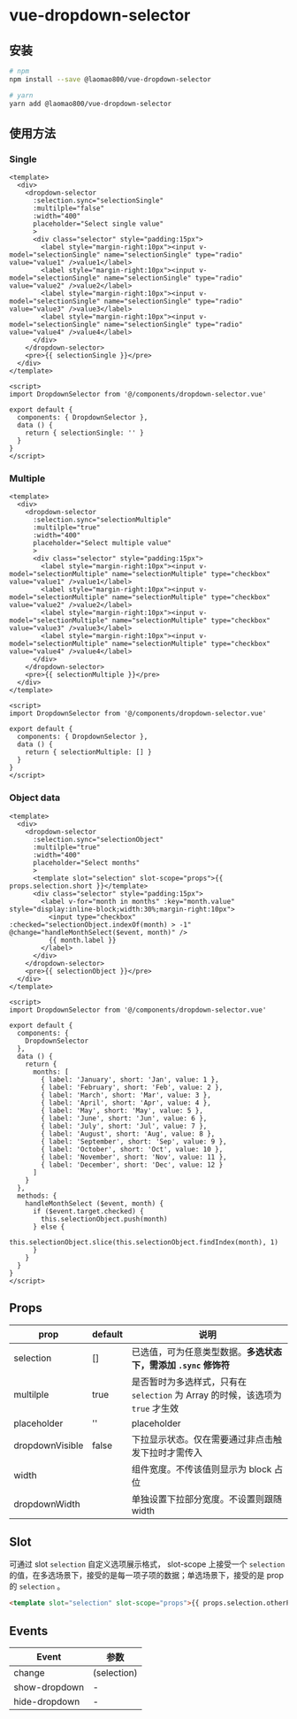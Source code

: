 # vue-dropdown-selector

## 安装

```bash
# npm
npm install --save @laomao800/vue-dropdown-selector

# yarn
yarn add @laomao800/vue-dropdown-selector
```

## 使用方法

### Single

```vue
<template>
  <div>
    <dropdown-selector
      :selection.sync="selectionSingle"
      :multilple="false"
      :width="400"
      placeholder="Select single value"
      >
      <div class="selector" style="padding:15px">
        <label style="margin-right:10px"><input v-model="selectionSingle" name="selectionSingle" type="radio" value="value1" />value1</label>
        <label style="margin-right:10px"><input v-model="selectionSingle" name="selectionSingle" type="radio" value="value2" />value2</label>
        <label style="margin-right:10px"><input v-model="selectionSingle" name="selectionSingle" type="radio" value="value3" />value3</label>
        <label style="margin-right:10px"><input v-model="selectionSingle" name="selectionSingle" type="radio" value="value4" />value4</label>
      </div>
    </dropdown-selector>
    <pre>{{ selectionSingle }}</pre>
  </div>
</template>

<script>
import DropdownSelector from '@/components/dropdown-selector.vue'

export default {
  components: { DropdownSelector },
  data () {
    return { selectionSingle: '' }
  }
}
</script>
```

### Multiple

```vue
<template>
  <div>
    <dropdown-selector
      :selection.sync="selectionMultiple"
      :multilple="true"
      :width="400"
      placeholder="Select multiple value"
      >
      <div class="selector" style="padding:15px">
        <label style="margin-right:10px"><input v-model="selectionMultiple" name="selectionMultiple" type="checkbox" value="value1" />value1</label>
        <label style="margin-right:10px"><input v-model="selectionMultiple" name="selectionMultiple" type="checkbox" value="value2" />value2</label>
        <label style="margin-right:10px"><input v-model="selectionMultiple" name="selectionMultiple" type="checkbox" value="value3" />value3</label>
        <label style="margin-right:10px"><input v-model="selectionMultiple" name="selectionMultiple" type="checkbox" value="value4" />value4</label>
      </div>
    </dropdown-selector>
    <pre>{{ selectionMultiple }}</pre>
  </div>
</template>

<script>
import DropdownSelector from '@/components/dropdown-selector.vue'

export default {
  components: { DropdownSelector },
  data () {
    return { selectionMultiple: [] }
  }
}
</script>
```

### Object data

```vue
<template>
  <div>
    <dropdown-selector
      :selection.sync="selectionObject"
      :multilple="true"
      :width="400"
      placeholder="Select months"
      >
      <template slot="selection" slot-scope="props">{{ props.selection.short }}</template>
      <div class="selector" style="padding:15px">
        <label v-for="month in months" :key="month.value" style="display:inline-block;width:30%;margin-right:10px">
          <input type="checkbox" :checked="selectionObject.indexOf(month) > -1" @change="handleMonthSelect($event, month)" />
          {{ month.label }}
        </label>
      </div>
    </dropdown-selector>
    <pre>{{ selectionObject }}</pre>
  </div>
</template>

<script>
import DropdownSelector from '@/components/dropdown-selector.vue'

export default {
  components: {
    DropdownSelector
  },
  data () {
    return {
      months: [
        { label: 'January', short: 'Jan', value: 1 },
        { label: 'February', short: 'Feb', value: 2 },
        { label: 'March', short: 'Mar', value: 3 },
        { label: 'April', short: 'Apr', value: 4 },
        { label: 'May', short: 'May', value: 5 },
        { label: 'June', short: 'Jun', value: 6 },
        { label: 'July', short: 'Jul', value: 7 },
        { label: 'August', short: 'Aug', value: 8 },
        { label: 'September', short: 'Sep', value: 9 },
        { label: 'October', short: 'Oct', value: 10 },
        { label: 'November', short: 'Nov', value: 11 },
        { label: 'December', short: 'Dec', value: 12 }
      ]
    }
  },
  methods: {
    handleMonthSelect ($event, month) {
      if ($event.target.checked) {
        this.selectionObject.push(month)
      } else {
        this.selectionObject.slice(this.selectionObject.findIndex(month), 1)
      }
    }
  }
}
</script>
```

## Props

| prop            | default | 说明
| --------------- | ------- | ----
| selection       | []      | 已选值，可为任意类型数据。__多选状态下，需添加 `.sync` 修饰符__
| multilple       | true    | 是否暂时为多选样式，只有在 `selection` 为 Array 的时候，该选项为 `true` 才生效
| placeholder     | ''      | placeholder
| dropdownVisible | false   | 下拉显示状态。仅在需要通过非点击触发下拉时才需传入
| width           |         | 组件宽度。不传该值则显示为 block 占位
| dropdownWidth   |         | 单独设置下拉部分宽度。不设置则跟随 width

## Slot

可通过 slot `selection` 自定义选项展示格式， slot-scope 上接受一个 `selection` 的值，在多选场景下，接受的是每一项子项的数据；单选场景下，接受的是 prop 的 `selection` 。

```html
<template slot="selection" slot-scope="props">{{ props.selection.otherPropertyName }}</template>
```

## Events

| Event         | 参数
| ------------- | ----
| change        | (selection)
| show-dropdown | -
| hide-dropdown | -
